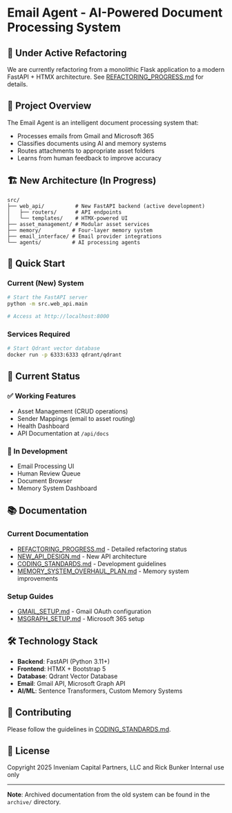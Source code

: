 # Email Agent - AI-Powered Document Processing System

## 🚧 Under Active Refactoring

We are currently refactoring from a monolithic Flask application to a modern FastAPI + HTMX architecture. See [REFACTORING_PROGRESS.md](docs/REFACTORING_PROGRESS.md) for details.

## 🎯 Project Overview

The Email Agent is an intelligent document processing system that:
- Processes emails from Gmail and Microsoft 365
- Classifies documents using AI and memory systems
- Routes attachments to appropriate asset folders
- Learns from human feedback to improve accuracy

## 🏗️ New Architecture (In Progress)

```
src/
├── web_api/          # New FastAPI backend (active development)
│   ├── routers/      # API endpoints
│   └── templates/    # HTMX-powered UI
├── asset_management/ # Modular asset services
├── memory/          # Four-layer memory system
├── email_interface/ # Email provider integrations
└── agents/          # AI processing agents
```

## 🚀 Quick Start

### Current (New) System
```bash
# Start the FastAPI server
python -m src.web_api.main

# Access at http://localhost:8000
```

### Services Required
```bash
# Start Qdrant vector database
docker run -p 6333:6333 qdrant/qdrant
```

## 📍 Current Status

### ✅ Working Features
- Asset Management (CRUD operations)
- Sender Mappings (email to asset routing)
- Health Dashboard
- API Documentation at `/api/docs`

### 🚧 In Development
- Email Processing UI
- Human Review Queue
- Document Browser
- Memory System Dashboard

## 📚 Documentation

### Current Documentation
- [REFACTORING_PROGRESS.md](docs/REFACTORING_PROGRESS.md) - Detailed refactoring status
- [NEW_API_DESIGN.md](docs/NEW_API_DESIGN.md) - New API architecture
- [CODING_STANDARDS.md](docs/CODING_STANDARDS.md) - Development guidelines
- [MEMORY_SYSTEM_OVERHAUL_PLAN.md](docs/MEMORY_SYSTEM_OVERHAUL_PLAN.md) - Memory system improvements

### Setup Guides
- [GMAIL_SETUP.md](docs/GMAIL_SETUP.md) - Gmail OAuth configuration
- [MSGRAPH_SETUP.md](docs/MSGRAPH_SETUP.md) - Microsoft 365 setup

## 🛠️ Technology Stack

- **Backend**: FastAPI (Python 3.11+)
- **Frontend**: HTMX + Bootstrap 5
- **Database**: Qdrant Vector Database
- **Email**: Gmail API, Microsoft Graph API
- **AI/ML**: Sentence Transformers, Custom Memory Systems

## 🤝 Contributing

Please follow the guidelines in [CODING_STANDARDS.md](docs/CODING_STANDARDS.md).

## 📄 License

Copyright 2025 Inveniam Capital Partners, LLC and Rick Bunker
Internal use only

---

**Note**: Archived documentation from the old system can be found in the `archive/` directory.
